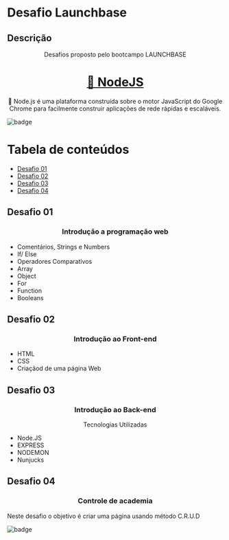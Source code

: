 Desafio Launchbase
=
Descrição
-

<p align="center">Desafios proposto pelo bootcampo LAUNCHBASE</p>

<h1 align="center">
    <a href="https://nodejs.org/en//">🔗 NodeJS</a>
</h1>
<p align="center">🚀 Node.js é uma plataforma construída 
sobre o motor JavaScript do Google Chrome para facilmente 
construir aplicações de rede rápidas e escaláveis.</p>

![badge](https://img.shields.io/badge/build-passed-yellow)

Tabela de conteúdos
=================
<!--ts-->
  * [Desafio 01](#desafio01)
  * [Desafio 02](#desafio02)
  * [Desafio 03](#desafio03)
  * [Desafio 04](#desafio04)
<!--te-->

## Desafio 01

<h3 align='center'>Introdução a programação web</h3>
<ul>
  <li>Comentários, Strings e Numbers</li>
  <li>If/ Else</li>
  <li>Operadores Comparativos</li>
  <li>Array</li>
  <li>Object</li>
  <li>For</li>
  <li>Function</li>
  <li>Booleans</li>
</ul>

## Desafio 02

<h3 align='center'>Introdução ao Front-end</h3>
<ul>
  <li>HTML</li>
  <li>CSS</li>
  <li>Criaçãod de uma página Web</li>
</ul>

## Desafio 03

<h3 align='center'>Introdução ao Back-end</h3>
<p align='center'>Tecnologias Utilizadas</p>
          
<ul>
  <li>Node.JS</li>
  <li>EXPRESS</li>
  <li>NODEMON</li>
  <li>Nunjucks</li>
</ul>

## Desafio 04

<h3 align='center'>Controle de academia</h3>

<p>Neste desafio o objetivo é criar uma página usando método C.R.U.D</p>


![badge](https://img.shields.io/badge/build-passed-yellow)





